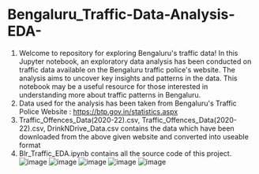 # Bengaluru_Traffic-Data-Analysis-EDA- <br>
1. Welcome to repository for exploring Bengaluru's traffic data! In this Jupyter notebook, an exploratory data analysis has been conducted on traffic data available on the Bengaluru traffic police's website. The analysis aims to uncover key insights and patterns in the data. This notebook may be a useful resource for those interested in understanding more about traffic patterns in Bengaluru. <br>
2. Data used for the analysis has been taken from Bengaluru's Traffic Police Website : https://btp.gov.in/statistics.aspx <br>
3. Traffic_Offences_Data(2020-22).csv, Traffic_Offences_Data(2020-22).csv, DrinkNDrive_Data.csv contains the data which have been downloaded from the above given website and converted into useable format <br>
4. Blr_Traffic_EDA.ipynb contains all the source code of this project. <br>
![image](https://user-images.githubusercontent.com/72360686/211168969-8a9bdd22-bd57-4734-8841-25cc20ebe492.png)
![image](https://user-images.githubusercontent.com/72360686/211168975-015336a6-5e3b-4b4c-913b-c45156ae8947.png)
![image](https://user-images.githubusercontent.com/72360686/211168979-825a261b-1486-4f4b-90ae-24fc6b5bd2b9.png)
![image](https://user-images.githubusercontent.com/72360686/211168983-39b889f8-1caf-4faa-9d2f-0db7913c12b9.png)
![image](https://user-images.githubusercontent.com/72360686/211168990-90d7586b-8f3f-490d-a528-5893d91efa17.png)


